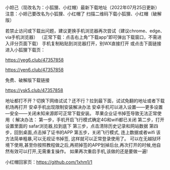小妲己（现改名为：小狐狸、小红帽）最新下载地址（2022年07月25日更新） 注意：小妲己要改名为小狐狸、小红帽了 扫描二维码下载小狐狸、小红帽（破解版）

若禁止访问或下载出问题，建议更换手机浏览器再次尝试（建议chrome、edge、via手机浏览器） （正常下载：点击右上角“下载app”即可弹出下载窗口，不需进入评分页面下载） 手机复制粘贴到浏览器打开，别WX直接打开
或点击下面链接进入小狐狸下载页：

https://yeg6.club/47357858



https://yen6.club/47357858

免费、破解版下载链接



https://ysk5.club/47357858

地址都打不开？切换下网络试试？还不行？拉到最下面，试试免翻的地址或者下载机场再打开
安卓手机出现限制安装解决办法 安卓手机可以进入设置——更多设置—安全——关闭未知来源即可正常下载安装。
苹果企业证书掉签导致无法正常使用（ 解决办法：
第一步，手机开启飞行模式确定4G和wifi都已关闭 第二步，打开设置里面的 safar浏览器,拉到底下 第三步，点击清除历史记录和网站数据 第四步，回到桌面,点击掉了证书的APP 第五步，关闭飞行模式, 连上数据或者wifi 该方法简单粗暴,可以无视证书掉签, 这样就可以正常登录使用了。 可以在无越狱环境下使用,甚至你按照教程做之后,再把掉签的APP划掉后台,再次打开的时候,他自然有效可以打开,无需重复操作。 如果再次重启手机,该做的还是要做一遍!

小红帽回家页：https://github.com/1xhm1/1

